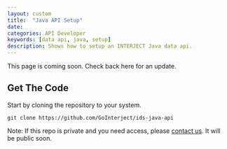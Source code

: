 ```yaml
---
layout: custom
title:  "Java API Setup"
date:   
categories: API Developer
keywords: [data api, java, setup]
description: Shows how to setup an INTERJECT Java data api.
---
```



This page is coming soon. Check back here for an update.

##  **Get The Code**

Start by cloning the repository to your system.

```git
git clone https://github.com/GoInterject/ids-java-api
```

Note: If this repo is private and you need access, please [contact us](mailto:help@gointerject.com). It will be public soon.